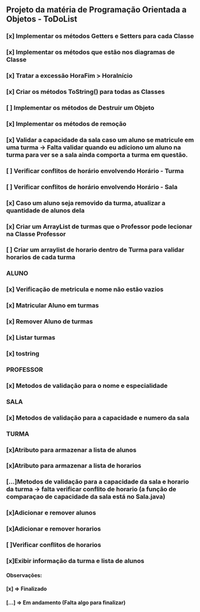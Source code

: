 ## Projeto da matéria de Programação Orientada a Objetos - ToDoList

### [x] Implementar os métodos Getters e Setters para cada Classe
### [x] Implementar os métodos que estão nos diagramas de Classe
### [x] Tratar a excessão HoraFim > HoraInício 
### [x] Criar os métodos ToString() para todas as Classes 
### [ ] Implementar os métodos de Destruir um Objeto
### [x] Implementar os métodos de remoção 
### [x] Validar a capacidade da sala caso um aluno se matricule em uma turma -> Falta validar quando eu adiciono um aluno na turma para ver se a sala ainda comporta a turma em questão.
### [ ] Verificar conflitos de horário envolvendo Horário - Turma
### [ ] Verificar conflitos de horário envolvendo Horário - Sala
### [x] Caso um aluno seja removido da turma, atualizar a quantidade de alunos dela
### [x] Criar um ArrayList de turmas que o Professor pode lecionar na Classe Professor
### [ ] Criar um arraylist de horario dentro de Turma para validar horarios de cada turma



### ALUNO
### [x] Verificação de metricula e nome não estão vazios
### [x] Matricular Aluno em turmas
### [x] Remover Aluno de turmas
### [x] Listar turmas
### [x] tostring


### PROFESSOR
### [x] Metodos de validação para o nome e especialidade

### SALA
### [x] Metodos de validação para a capacidade e numero da sala

### TURMA
### [x]Atributo para armazenar a lista de alunos
### [x]Atributo para armazenar a lista de horarios
### [...]Metodos de validação para a capacidade da sala e horario da turma -> falta verificar conflito de horario (a função de comparaçao de capacidade da sala está no Sala.java)
### [x]Adicionar e remover alunos
### [x]Adicionar e remover horarios
### [ ]Verificar conflitos de horarios
### [x]Exibir informação da turma e lista de alunos




#### Observações: 
#### [x] => Finalizado 
#### [...] => Em andamento (Falta algo para finalizar)
